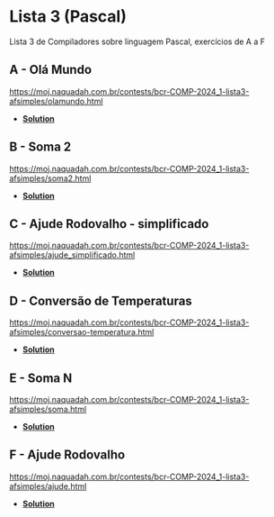 # Lista 3 (Pascal)

Lista 3 de Compiladores sobre linguagem Pascal, exercícios de A a F

## A - Olá Mundo

https://moj.naquadah.com.br/contests/bcr-COMP-2024_1-lista3-afsimples/olamundo.html

- **[Solution](OlaMundo.pas)**

## B - Soma 2

https://moj.naquadah.com.br/contests/bcr-COMP-2024_1-lista3-afsimples/soma2.html

- **[Solution](Soma2.pas)**

## C - Ajude Rodovalho - simplificado

https://moj.naquadah.com.br/contests/bcr-COMP-2024_1-lista3-afsimples/ajude_simplificado.html

- **[Solution](AjudeRodovalho.pas)**

## D - Conversão de Temperaturas

https://moj.naquadah.com.br/contests/bcr-COMP-2024_1-lista3-afsimples/conversao-temperatura.html

- **[Solution](ConversaoTemperatura.pas)**

## E - Soma N

https://moj.naquadah.com.br/contests/bcr-COMP-2024_1-lista3-afsimples/soma.html

- **[Solution](SomaN.pas)**

## F - Ajude Rodovalho

https://moj.naquadah.com.br/contests/bcr-COMP-2024_1-lista3-afsimples/ajude.html

- **[Solution](AjudeRodovalho2.pas)**

